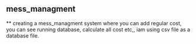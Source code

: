 ## mess_managment
** creating a mess_managment system where you can add regular cost, you can see running database, calculate all cost etc,,  iam using csv file as a database file.